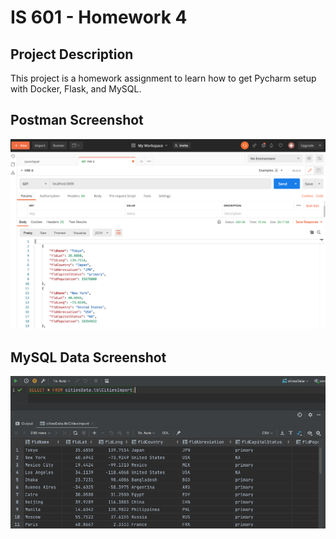 # IS 601 - Homework 4

## Project Description
This project is a homework assignment to learn how to get Pycharm setup with Docker, Flask, and MySQL.


## Postman Screenshot
![postman_request_output](screenshots/postman.png)


## MySQL Data Screenshot
![pycharm_data_query](screenshots/database.png)